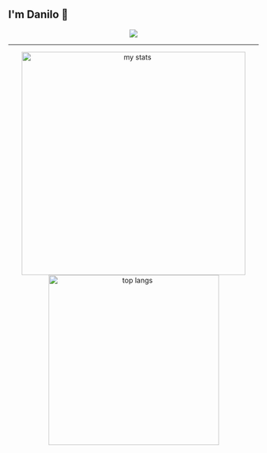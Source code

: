 ## I'm Danilo 👋

<div align="center">
    <img src="https://github-readme-stats.vercel.app/api/wakatime?username=danilocb21&theme=radical&layout=compact">
</div>
<hr>
<div align="center">
    <img alt="my stats" width="450" src="https://github-readme-stats.vercel.app/api?username=danilocb21&show_icons=true&theme=radical">
    <img alt="top langs" width="343" src="https://github-readme-stats.vercel.app/api/top-langs/?username=danilocb21&layout=compact&theme=radical">
</div>


